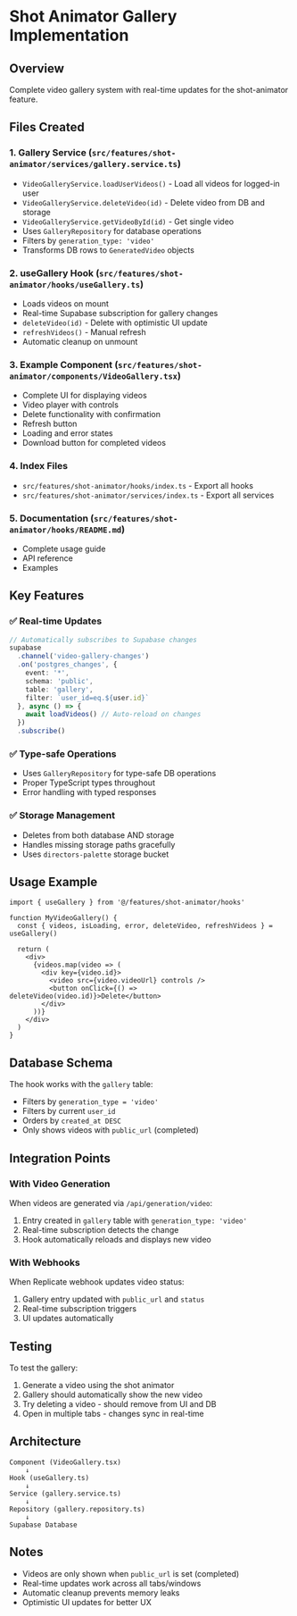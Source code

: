 # Shot Animator Gallery Implementation

## Overview

Complete video gallery system with real-time updates for the shot-animator feature.

## Files Created

### 1. **Gallery Service** (`src/features/shot-animator/services/gallery.service.ts`)
- `VideoGalleryService.loadUserVideos()` - Load all videos for logged-in user
- `VideoGalleryService.deleteVideo(id)` - Delete video from DB and storage
- `VideoGalleryService.getVideoById(id)` - Get single video
- Uses `GalleryRepository` for database operations
- Filters by `generation_type: 'video'`
- Transforms DB rows to `GeneratedVideo` objects

### 2. **useGallery Hook** (`src/features/shot-animator/hooks/useGallery.ts`)
- Loads videos on mount
- Real-time Supabase subscription for gallery changes
- `deleteVideo(id)` - Delete with optimistic UI update
- `refreshVideos()` - Manual refresh
- Automatic cleanup on unmount

### 3. **Example Component** (`src/features/shot-animator/components/VideoGallery.tsx`)
- Complete UI for displaying videos
- Video player with controls
- Delete functionality with confirmation
- Refresh button
- Loading and error states
- Download button for completed videos

### 4. **Index Files**
- `src/features/shot-animator/hooks/index.ts` - Export all hooks
- `src/features/shot-animator/services/index.ts` - Export all services

### 5. **Documentation** (`src/features/shot-animator/hooks/README.md`)
- Complete usage guide
- API reference
- Examples

## Key Features

### ✅ Real-time Updates
```typescript
// Automatically subscribes to Supabase changes
supabase
  .channel('video-gallery-changes')
  .on('postgres_changes', {
    event: '*',
    schema: 'public',
    table: 'gallery',
    filter: `user_id=eq.${user.id}`
  }, async () => {
    await loadVideos() // Auto-reload on changes
  })
  .subscribe()
```

### ✅ Type-safe Operations
- Uses `GalleryRepository` for type-safe DB operations
- Proper TypeScript types throughout
- Error handling with typed responses

### ✅ Storage Management
- Deletes from both database AND storage
- Handles missing storage paths gracefully
- Uses `directors-palette` storage bucket

## Usage Example

```tsx
import { useGallery } from '@/features/shot-animator/hooks'

function MyVideoGallery() {
  const { videos, isLoading, error, deleteVideo, refreshVideos } = useGallery()

  return (
    <div>
      {videos.map(video => (
        <div key={video.id}>
          <video src={video.videoUrl} controls />
          <button onClick={() => deleteVideo(video.id)}>Delete</button>
        </div>
      ))}
    </div>
  )
}
```

## Database Schema

The hook works with the `gallery` table:
- Filters by `generation_type = 'video'`
- Filters by current `user_id`
- Orders by `created_at DESC`
- Only shows videos with `public_url` (completed)

## Integration Points

### With Video Generation
When videos are generated via `/api/generation/video`:
1. Entry created in `gallery` table with `generation_type: 'video'`
2. Real-time subscription detects the change
3. Hook automatically reloads and displays new video

### With Webhooks
When Replicate webhook updates video status:
1. Gallery entry updated with `public_url` and `status`
2. Real-time subscription triggers
3. UI updates automatically

## Testing

To test the gallery:
1. Generate a video using the shot animator
2. Gallery should automatically show the new video
3. Try deleting a video - should remove from UI and DB
4. Open in multiple tabs - changes sync in real-time

## Architecture

```
Component (VideoGallery.tsx)
    ↓
Hook (useGallery.ts)
    ↓
Service (gallery.service.ts)
    ↓
Repository (gallery.repository.ts)
    ↓
Supabase Database
```

## Notes

- Videos are only shown when `public_url` is set (completed)
- Real-time updates work across all tabs/windows
- Automatic cleanup prevents memory leaks
- Optimistic UI updates for better UX
